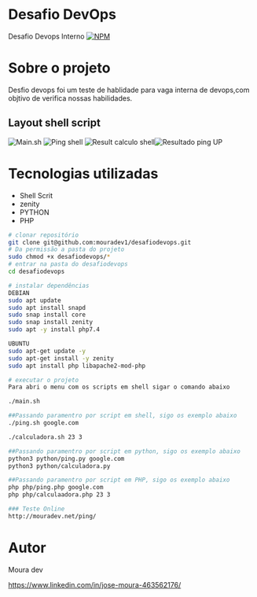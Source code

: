 # Desafio DevOps

Desafio Devops Interno
[![NPM](https://img.shields.io/npm/l/react)](https://github.com/mouradev1/desafiodevops/blob/main/LICENSE)

# Sobre o projeto 

Desfio devops foi um teste de hablidade para vaga interna de devops,com objtivo de verifica nossas habilidades.

## Layout shell script
![Main.sh](https://mouradev.net/img/main.png) ![Ping shell](https://mouradev.net/img/pingshell.png)
![Result calculo shell](https://mouradev.net/img/resultcalculo.png)![Resultado ping UP](https://mouradev.net/img/resultup.png)


# Tecnologias utilizadas
- Shell Scrit
- zenity
- PYTHON
- PHP

```bash
# clonar repositório
git clone git@github.com:mouradev1/desafiodevops.git
# Da permissão a pasta do projeto
sudo chmod +x desafiodevops/*
# entrar na pasta do desafiodevops
cd desafiodevops

# instalar dependências
DEBIAN
sudo apt update
sudo apt install snapd
sudo snap install core
sudo snap install zenity
sudo apt -y install php7.4

UBUNTU 
sudo apt-get update -y
sudo apt-get install -y zenity
sudo apt install php libapache2-mod-php

# executar o projeto
Para abri o menu com os scripts em shell sigar o comando abaixo

./main.sh

##Passando paramentro por script em shell, sigo os exemplo abaixo 
./ping.sh google.com

./calculadora.sh 23 3

##Passando paramentro por script em python, sigo os exemplo abaixo 
python3 python/ping.py google.com
python3 python/calculadora.py

##Passando paramentro por script em PHP, sigo os exemplo abaixo 
php php/ping.php google.com
php php/calculaadora.php 23 3

### Teste Online
http://mouradev.net/ping/
```

# Autor

Moura dev

https://www.linkedin.com/in/jose-moura-463562176/
